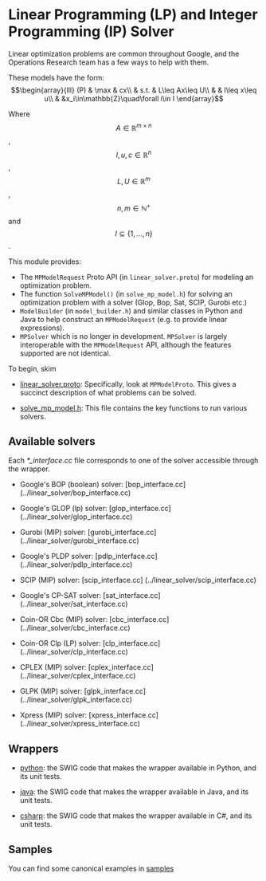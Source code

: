 
# Linear Programming (LP) and Integer Programming (IP) Solver

Linear optimization problems are common throughout Google, and the Operations
Research team has a few ways to help with them.

These models have the form:
$$\begin{array}{lll}
(P) & \max & cx\\
    & s.t. & L\leq Ax\leq U\\
    &      & l\leq x\leq u\\
    &      &x_i\in\mathbb{Z}\quad\forall i\in I
\end{array}$$

Where $$A\in\mathbb{R}^{m\times n}$$, $$l,u,c\in\mathbb{R}^n$$,
$$L,U\in\mathbb{R}^m$$, $$n,m\in\mathbb{N}^+$$ and $$I\subseteq\{1,\ldots,n\}$$.

This module provides:

*   The `MPModelRequest` Proto API (in `linear_solver.proto`) for modeling an
    optimization problem.
*   The function `SolveMPModel()` (in `solve_mp_model.h`) for solving an
    optimization problem with a solver (Glop, Bop, Sat, SCIP, Gurobi etc.)
*   `ModelBuilder` (in `model_builder.h`) and similar classes in Python and Java
    to help construct an `MPModelRequest` (e.g. to provide linear expressions).
*   `MPSolver` which is no longer in development. `MPSolver` is largely
    interoperable with the `MPModelRequest` API, although the features supported
    are not identical.

To begin, skim

*   [linear_solver.proto](../linear_solver/linear_solver.proto):
    Specifically, look at `MPModelProto`. This gives a succinct description of
    what problems can be solved.

*   [solve_mp_model.h](../linear_solver/solve_mp_model.h):
    This file contains the key functions to run various solvers.

## Available solvers

Each *\*_interface.cc*  file corresponds to one of the solver accessible
through the wrapper.

* Google's BOP (boolean) solver: [bop_interface.cc]
(../linear_solver/bop_interface.cc)

* Google's GLOP (lp) solver: [glop_interface.cc]
(../linear_solver/glop_interface.cc)

* Gurobi (MIP) solver: [gurobi_interface.cc]
(../linear_solver/gurobi_interface.cc)

* Google's PLDP solver: [pdlp_interface.cc]
(../linear_solver/pdlp_interface.cc)

* SCIP (MIP) solver: [scip_interface.cc]
(../linear_solver/scip_interface.cc)

* Google's CP-SAT solver: [sat_interface.cc]
(../linear_solver/sat_interface.cc)

* Coin-OR Cbc (MIP) solver: [cbc_interface.cc]
(../linear_solver/cbc_interface.cc)

* Coin-OR Clp (LP) solver: [clp_interface.cc]
(../linear_solver/clp_interface.cc)

* CPLEX (MIP) solver: [cplex_interface.cc]
(../linear_solver/cplex_interface.cc)

* GLPK (MIP) solver: [glpk_interface.cc]
(../linear_solver/glpk_interface.cc)

* Xpress (MIP) solver: [xpress_interface.cc]
(../linear_solver/xpress_interface.cc)

## Wrappers

* [python](python): the SWIG code that makes the wrapper available in Python,
  and its unit tests.

* [java](java): the SWIG code that makes the wrapper available in Java,
  and its unit tests.

* [csharp](csharp): the SWIG code that makes the wrapper available in C#,
  and its unit tests.

## Samples

You can find some canonical examples in [samples](../linear_solver/samples/)
